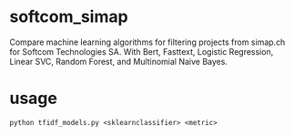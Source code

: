 # softcom_simap
Compare machine learning algorithms for filtering projects from simap.ch for Softcom Technologies SA.
With Bert, Fasttext, Logistic Regression, Linear SVC, Random Forest, and Multinomial Naive Bayes.

# usage

`python tfidf_models.py <sklearnclassifier> <metric>`
